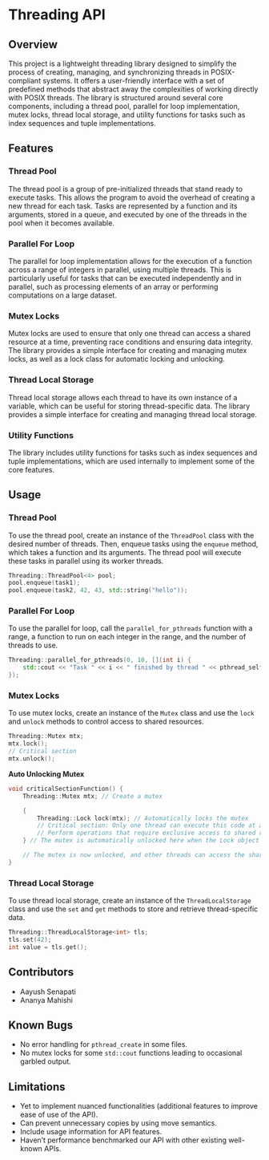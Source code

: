 # Threading API

## Overview

This project is a lightweight threading library designed to simplify the process of creating, managing, and synchronizing threads in POSIX-compliant systems. It offers a user-friendly interface with a set of predefined methods that abstract away the complexities of working directly with POSIX threads. The library is structured around several core components, including a thread pool, parallel for loop implementation, mutex locks, thread local storage, and utility functions for tasks such as index sequences and tuple implementations.

## Features

### Thread Pool

The thread pool is a group of pre-initialized threads that stand ready to execute tasks. This allows the program to avoid the overhead of creating a new thread for each task. Tasks are represented by a function and its arguments, stored in a queue, and executed by one of the threads in the pool when it becomes available.

### Parallel For Loop

The parallel for loop implementation allows for the execution of a function across a range of integers in parallel, using multiple threads. This is particularly useful for tasks that can be executed independently and in parallel, such as processing elements of an array or performing computations on a large dataset.

### Mutex Locks

Mutex locks are used to ensure that only one thread can access a shared resource at a time, preventing race conditions and ensuring data integrity. The library provides a simple interface for creating and managing mutex locks, as well as a lock class for automatic locking and unlocking.

### Thread Local Storage

Thread local storage allows each thread to have its own instance of a variable, which can be useful for storing thread-specific data. The library provides a simple interface for creating and managing thread local storage.

### Utility Functions

The library includes utility functions for tasks such as index sequences and tuple implementations, which are used internally to implement some of the core features.

## Usage

### Thread Pool

To use the thread pool, create an instance of the `ThreadPool` class with the desired number of threads. Then, enqueue tasks using the `enqueue` method, which takes a function and its arguments. The thread pool will execute these tasks in parallel using its worker threads.

```c++
Threading::ThreadPool<4> pool;
pool.enqueue(task1);
pool.enqueue(task2, 42, 43, std::string("hello"));
```


### Parallel For Loop

To use the parallel for loop, call the `parallel_for_pthreads` function with a range, a function to run on each integer in the range, and the number of threads to use.

```c++
Threading::parallel_for_pthreads(0, 10, [](int i) {
    std::cout << "Task " << i << " finished by thread " << pthread_self() << std::endl;
});
```



### Mutex Locks

To use mutex locks, create an instance of the `Mutex` class and use the `lock` and `unlock` methods to control access to shared resources.


```c++
Threading::Mutex mtx;
mtx.lock();
// Critical section
mtx.unlock();
```

**Auto Unlocking Mutex**
```c++
void criticalSectionFunction() {
    Threading::Mutex mtx; // Create a mutex

    {
        Threading::Lock lock(mtx); // Automatically locks the mutex
        // Critical section: Only one thread can execute this code at a time
        // Perform operations that require exclusive access to shared resources
    } // The mutex is automatically unlocked here when the Lock object goes out of scope

    // The mutex is now unlocked, and other threads can access the shared resources
}
```


### Thread Local Storage

To use thread local storage, create an instance of the `ThreadLocalStorage` class and use the `set` and `get` methods to store and retrieve thread-specific data.

```c++
Threading::ThreadLocalStorage<int> tls;
tls.set(42);
int value = tls.get();
```

## Contributors

- Aayush Senapati
- Ananya Mahishi

## Known Bugs

- No error handling for `pthread_create` in some files.
- No mutex locks for some `std::cout` functions leading to occasional garbled output.

## Limitations

- Yet to implement nuanced functionalities (additional features to improve ease of use of the API).
- Can prevent unnecessary copies by using move semantics.
- Include usage information for API features.
- Haven’t performance benchmarked our API with other existing well-known APIs.